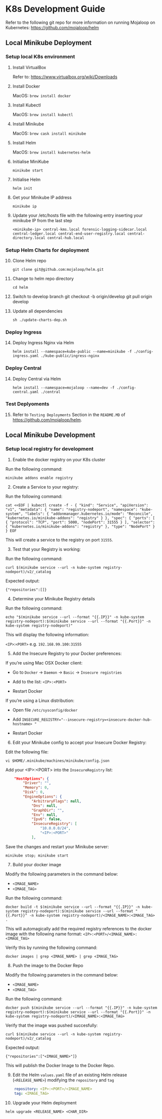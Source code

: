 # K8s Development Guide

Refer to the following git repo for more information on running Mojaloop on Kubernetes: https://github.com/mojaloop/helm
## Local Minikube Deployment
### Setup local K8s environment
1. Install VirtualBox
    
    Refer to: https://www.virtualbox.org/wiki/Downloads

2. Install Docker
    
    MacOS: `brew install docker`

3. Install Kubectl
    
    MacOS: `brew install kubectl`

4. Install Minikube
    
    MacOS: `brew cask install minikube`

5. Install Helm
    
    MacOS: `brew install kubernetes-helm`

6. Initialise MiniKube
    
    `minikube start`

7. Initialise Helm
    
    `helm init` 

8. Get your Minikube IP address

    `minikube ip`

9. Update your /etc/hosts file with the following entry inserting your minikube IP from the last step

    `<minikube-ip> central-kms.local forensic-logging-sidecar.local central-ledger.local central-end-user-registry.local central-directory.local central-hub.local`

### Setup Helm Charts for deployment

10. Clone Helm repo

    `git clone git@github.com:mojaloop/helm.git`

11. Change to helm repo directory

    `cd helm`
   
12. Switch to develop branch
    git checkout -b origin/develop
    git pull origin develop

13. Update all dependencies

    `sh ./update-charts-dep.sh`

### Deploy Ingress
14. Deploy Ingress Nginx via Helm

    `helm install --namespace=kube-public --name=minikube -f ./config-ingress.yaml ./kube-public/ingress-nginx`

### Deploy Central

14. Deploy Central via Helm

    `helm install --namespace=mojaloop --name=dev -f ./config-central.yaml ./central`

### Test Deplyoments

15. Refer to `Testing Deployments` Section in the `README.MD` of https://github.com/mojaloop/helm.


## Local Minikube Development

### Setup local registry for development

1. Enable the docker registry on your K8s cluster

Run the following command:

`minikube addons enable registry`

2. Create a Service to your registry:

Run the following command:

`cat <<EOF | kubectl create -f -
{
  "kind": "Service",
  "apiVersion": "v1",
  "metadata": {
    "name": "registry-nodeport",
    "namespace": "kube-system",
    "labels": {
      "addonmanager.kubernetes.io/mode": "Reconcile",
      "kubernetes.io/minikube-addons": "registry"
    }
  },
  "spec": {
    "ports": [
      {
        "protocol": "TCP",
        "port": 5000,
        "nodePort": 31555
      }
    ],
    "selector": {
      "kubernetes.io/minikube-addons": "registry"
    },
    "type": "NodePort"
  }
}
EOF`

This will create a service to the registry on port `31555`.

3. Test that your Registry is working:

Run the following command:

`curl $(minikube service --url -n kube-system registry-nodeport)/v2/_catalog`

Expected output:

`{"repositories":[]}`

4. Determine your Minikube Registry details

Run the following command:

`echo "$(minikube service --url --format "{{.IP}}" -n kube-system registry-nodeport):$(minikube service --url --format "{{.Port}}" -n kube-system registry-nodeport)"`

This will display the following information:

`<IP>`:`<PORT>` e.g. `192.168.99.100:31555`

5. Add the Insecure Registry to your Docker preferences:

If you’re using Mac OSX Docker client:

- Go to `Docker` -> `Daemon` -> `Basic` -> `Insecure registries`

- Add to the list: `<IP>:<PORT>`

- Restart Docker


If you’re using a Linux distribution:

- Open file `/etc/sysconfig/docker`

- Add `INSECURE_REGISTRY="--insecure-registry=<insecure-docker-hub-hostname> "`

- Restart Docker


6. Edit your Minikube config to accept your Insecure Docker Registry:

Edit the following file:

`vi $HOME/.minikube/machines/minikube/config.json`

Add your \<IP>:\<PORT> into the `InsecureRegistry` list:
``` JSON
    "HostOptions": {
        "Driver": "",
        "Memory": 0,
        "Disk": 0,
        "EngineOptions": {
            "ArbitraryFlags": null,
            "Dns": null,
            "GraphDir": "",
            "Env": null,
            "Ipv6": false,
            "InsecureRegistry": [
                "10.0.0.0/24",
                "<IP>:<PORT>"
            ],
```

Save the changes and restart your Minikube server:

`minikube stop; minikube start`

7. Build your docker image

Modify the following parameters in the command below: 
- `<IMAGE_NAME>`
- `<IMAGE_TAG>`

Run the following command:

`docker build -t $(minikube service --url --format "{{.IP}}" -n kube-system registry-nodeport):$(minikube service --url --format "{{.Port}}" -n kube-system registry-nodeport)/<IMAGE_NAME>:<IMAGE_TAG> .`

This will automagically add the required registry references to the docker image with the following name format: `<IP>:<PORT>/<IMAGE_NAME>:<IMAGE_TAG>`

Verify this by running the following command:

`docker images | grep <IMAGE_NAME> | grep <IMAGE_TAG>`

8. Push the image to the Docker Repo

Modify the following parameters in the command below: 
- `<IMAGE_NAME>`
- `<IMAGE_TAG>`

Run the following command:

`docker push $(minikube service --url --format "{{.IP}}" -n kube-system registry-nodeport):$(minikube service --url --format "{{.Port}}" -n kube-system registry-nodeport)/<IMAGE_NAME>:<IMAGE_TAG>`

Verify that the image was pushed succesfully:

`curl $(minikube service --url -n kube-system registry-nodeport)/v2/_catalog`

Expected output:

`{"repositories":["<IMAGE_NAME>"]}`

This will publish the Docker Image to the Docker Repo.

9. Edit the Helm `values.yaml` file of an existing Helm release (`<RELEASE_NAME>`) modifying the `repository` and `tag`

``` YAML
    repository: <IP>:<PORT>/<IMAGE_NAME>
    tag: <IMAGE_TAG>
```

10. Upgrade your Helm deployment

`helm upgrade <RELEASE_NAME> <CHAR_DIR>`
